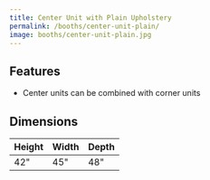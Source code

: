 ```yaml
---
title: Center Unit with Plain Upholstery
permalink: /booths/center-unit-plain/
image: booths/center-unit-plain.jpg
---
```

## Features

- Center units can be combined with corner units

## Dimensions

Height | Width | Depth
-------|-------|------
42"    | 45"   | 48"